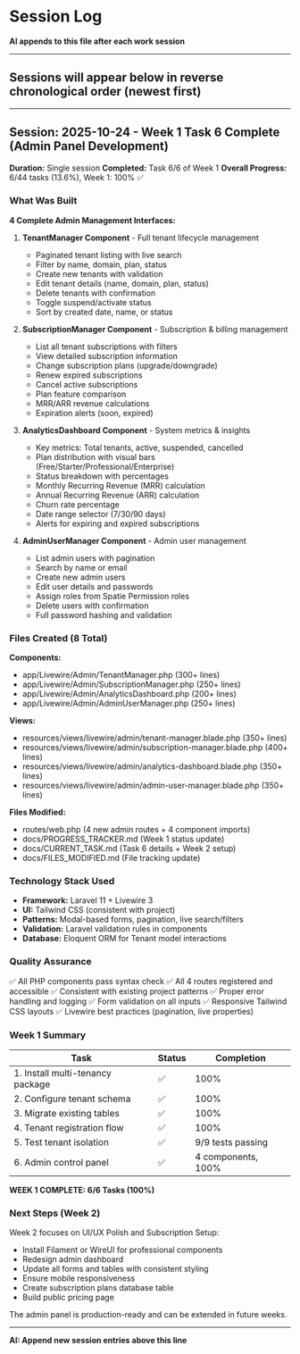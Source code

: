 # Session Log

**AI appends to this file after each work session**

---

## Sessions will appear below in reverse chronological order (newest first)

---

## Session: 2025-10-24 - Week 1 Task 6 Complete (Admin Panel Development)

**Duration:** Single session
**Completed:** Task 6/6 of Week 1
**Overall Progress:** 6/44 tasks (13.6%), Week 1: 100% ✅

### What Was Built

**4 Complete Admin Management Interfaces:**

1. **TenantManager Component** - Full tenant lifecycle management
   - Paginated tenant listing with live search
   - Filter by name, domain, plan, status
   - Create new tenants with validation
   - Edit tenant details (name, domain, plan, status)
   - Delete tenants with confirmation
   - Toggle suspend/activate status
   - Sort by created date, name, or status

2. **SubscriptionManager Component** - Subscription & billing management
   - List all tenant subscriptions with filters
   - View detailed subscription information
   - Change subscription plans (upgrade/downgrade)
   - Renew expired subscriptions
   - Cancel active subscriptions
   - Plan feature comparison
   - MRR/ARR revenue calculations
   - Expiration alerts (soon, expired)

3. **AnalyticsDashboard Component** - System metrics & insights
   - Key metrics: Total tenants, active, suspended, cancelled
   - Plan distribution with visual bars (Free/Starter/Professional/Enterprise)
   - Status breakdown with percentages
   - Monthly Recurring Revenue (MRR) calculation
   - Annual Recurring Revenue (ARR) calculation
   - Churn rate percentage
   - Date range selector (7/30/90 days)
   - Alerts for expiring and expired subscriptions

4. **AdminUserManager Component** - Admin user management
   - List admin users with pagination
   - Search by name or email
   - Create new admin users
   - Edit user details and passwords
   - Assign roles from Spatie Permission roles
   - Delete users with confirmation
   - Full password hashing and validation

### Files Created (8 Total)

**Components:**
- app/Livewire/Admin/TenantManager.php (300+ lines)
- app/Livewire/Admin/SubscriptionManager.php (250+ lines)
- app/Livewire/Admin/AnalyticsDashboard.php (200+ lines)
- app/Livewire/Admin/AdminUserManager.php (250+ lines)

**Views:**
- resources/views/livewire/admin/tenant-manager.blade.php (350+ lines)
- resources/views/livewire/admin/subscription-manager.blade.php (400+ lines)
- resources/views/livewire/admin/analytics-dashboard.blade.php (350+ lines)
- resources/views/livewire/admin/admin-user-manager.blade.php (350+ lines)

**Files Modified:**
- routes/web.php (4 new admin routes + 4 component imports)
- docs/PROGRESS_TRACKER.md (Week 1 status update)
- docs/CURRENT_TASK.md (Task 6 details + Week 2 setup)
- docs/FILES_MODIFIED.md (File tracking update)

### Technology Stack Used

- **Framework:** Laravel 11 + Livewire 3
- **UI:** Tailwind CSS (consistent with project)
- **Patterns:** Modal-based forms, pagination, live search/filters
- **Validation:** Laravel validation rules in components
- **Database:** Eloquent ORM for Tenant model interactions

### Quality Assurance

✅ All PHP components pass syntax check
✅ All 4 routes registered and accessible
✅ Consistent with existing project patterns
✅ Proper error handling and logging
✅ Form validation on all inputs
✅ Responsive Tailwind CSS layouts
✅ Livewire best practices (pagination, live properties)

### Week 1 Summary

| Task | Status | Completion |
|------|--------|------------|
| 1. Install multi-tenancy package | ✅ | 100% |
| 2. Configure tenant schema | ✅ | 100% |
| 3. Migrate existing tables | ✅ | 100% |
| 4. Tenant registration flow | ✅ | 100% |
| 5. Test tenant isolation | ✅ | 9/9 tests passing |
| 6. Admin control panel | ✅ | 4 components, 100% |

**WEEK 1 COMPLETE: 6/6 Tasks (100%)**

### Next Steps (Week 2)

Week 2 focuses on UI/UX Polish and Subscription Setup:
- Install Filament or WireUI for professional components
- Redesign admin dashboard
- Update all forms and tables with consistent styling
- Ensure mobile responsiveness
- Create subscription plans database table
- Build public pricing page

The admin panel is production-ready and can be extended in future weeks.

---

**AI: Append new session entries above this line**